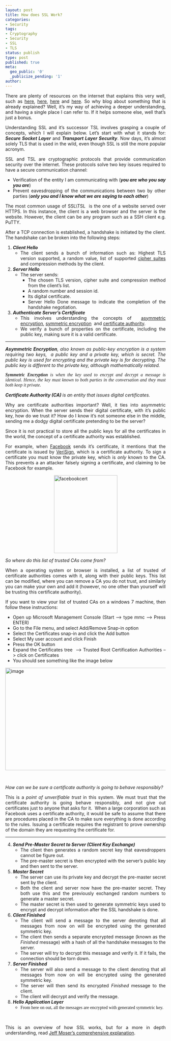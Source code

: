 ```yaml
---
layout: post
title: How does SSL Work?
categories:
- Security
tags:
- Cryptography
- Security
- SSL
- TLS
status: publish
type: post
published: true
meta:
  geo_public: '0'
  _publicize_pending: '1'
author: 
---
```

<p align="justify">There are plenty of resources on the internet that explains this very well, such as <a href="http://technet.microsoft.com/en-us/library/cc783349(v=ws.10).aspx" target="_blank">here</a>, <a href="http://security.stackexchange.com/questions/20803/how-does-ssl-work" target="_blank">here</a>, <a href="https://www.youtube.com/watch?v=iQsKdtjwtYI" target="_blank">here</a> and <a href="http://crypto.stackexchange.com/questions/1824/why-do-we-need-asymmetric-algorithms-for-key-exchange" target="_blank">here</a>. So why blog about something that is already explained? Well, it’s my way of achieving a deeper understanding, and having a single place I can refer to. If it helps someone else, well that’s just a bonus.</p>
<p align="justify">Understanding SSL and it’s successor TSL involves grasping a couple of concepts, which I will explain below. Let’s start with what it stands for: <em><strong>Secure Socket Layer</strong></em> and <strong><em>Transport Layer Security</em></strong>. Now days, it’s almost solely TLS that is used in the wild, even though SSL is still the more popular acronym. </p>
<p align="justify">SSL and TSL are cryptographic protocols that provide communication security over the internet. These protocols solve two key issues required to have a secure communication channel:</p>
<ul>
<li>
<div align="justify">Verification of the entity I am communicating with (<strong><em>you are who you say you are</em></strong>)</div>
<li>
<div align="justify">Prevent eavesdropping of the communications between two by other parties (<strong><em>only you and I know what we are saying to each other</em></strong>)</div>
</li>
</ul>
<p align="justify">The most common usage of SSL\TSL&nbsp; is the one of a website served over HTTPS. In this instance, the client is a web browser and the server is the website. However, the client can be any program such as a SSH client e.g. PuTTY.</p>
<p align="justify">After a TCP connection is established, a handshake is initiated by the client. The handshake can be broken into the following steps:</p>
<ol>
<li>
<div align="justify"><strong><em>Client Hello</em></strong></div>
<ul>
<li>
<div align="justify">The client sends a bunch of information such as: Highest TLS version supported, a random value, list of supported <a href="http://en.wikipedia.org/wiki/Cipher_suite" target="_blank">cipher suites</a> and compression methods by the client.</div>
</li>
</ul>
<li>
<div align="justify"><strong><em>Server Hello</em></strong></div>
<ul>
<li>
<div align="justify">The server sends:</div>
<ul>
<li>
<div align="justify">The chosen TLS version, cipher suite and compression method from the client’s list. </div>
<li>
<div align="justify">A random number and session id.</div>
<li>
<div align="justify">Its digital certificate.</div>
<li>
<div align="justify">Server Hello Done message to indicate the completion of the handshake negotiation.</div>
</li>
</ul>
</li>
</ul>
<li>
<div align="justify"><strong><em>Authenticate Server’s Certificate</em></strong></div>
<ul>
<li>
<div align="justify">This involves understanding the concepts of&nbsp; <a href="http://en.wikipedia.org/wiki/Public-key_cryptography" target="_blank">asymmetric encryption</a>, <a href="http://en.wikipedia.org/wiki/Symmetric-key_algorithm" target="_blank">symmetric encryption</a>&nbsp; and <a href="https://en.wikipedia.org/wiki/Certificate_authority" target="_blank">certificate authority</a>. </div>
<li>
<div align="justify">We verify a bunch of properties on the certificate, including the public key, making sure it is a valid certificate.</div>
</li>
</ul>
</li>
</ol>
<p align="justify">
<hr>
<p align="justify"><em><strong>Asymmetric Encryption</strong>, also known as public-key encryption is a system requiring two keys,&nbsp; a public key and a private key, which is secret. The public key is used for encrypting and the private key is for decrypting. The public key is different to the private key, although mathematically related.</em></p>
<p align="justify"><font face="Georgia"><em><strong>Symmetric Encryption </strong>is when the key used to encrypt and decrypt a message is identical. Hence, the key must known to both parties in the conversation and they must both keep it private.</em></font></p>
<p align="justify"><em><strong>Certificate Authority (CA) </strong>is an entity that issues digital certificates. </em></p>
<p align="justify">Why are certificate authorities important? Well, it ties into asymmetric encryption. When the server sends their digital certificate, with it’s public key, how do we trust it? How do I know it’s not someone else in the middle, sending me a dodgy digital certificate pretending to be the server?</p>
<p align="justify">Since it is not practical to store all the public keys for all the certificates in the world, the concept of a certificate authority was established.</p>
<p align="justify">For example, when <a href="http://www.facebook.com" target="_blank">Facebook</a> sends it’s certificate, it mentions that the certificate is issued by <a href="http://www.verisign.com/" target="_blank">VeriSign</a>, which is a certificate authority. To sign a certificate you must know the private key, which is <em>only</em> known to the CA. This prevents a an attacker falsely signing a certificate, and claiming to be Facebook for example.</p>
<p align="justify"><a href="http://pwee167.files.wordpress.com/2013/08/facebookcert.png"><img title="facebookcert" style="background-image:none;float:none;padding-top:0;padding-left:0;margin-left:auto;display:block;padding-right:0;margin-right:auto;border-width:0;" border="0" alt="facebookcert" src="http://pwee167.files.wordpress.com/2013/08/facebookcert_thumb.png" width="199" height="244"></a></p>
<p align="justify"><em>So where do this list of trusted CAs come from?</em> </p>
<p align="justify">When a operating system or browser is installed, a list of trusted of certificate authorities comes with it, along with their public keys. This list can be modified, where you can remove a CA you do not trust, and similarly you can make your own and add it (however, no one other than yourself will be trusting this certificate authority).</p>
<p align="justify">If you want to view your list of trusted CAs on a windows 7 machine, then follow these instructions: </p>
<ul>
<li>
<div align="justify">Open up Microsoft Management Console (Start –> type mmc –> Press ENTER)</div>
</li>
<li>
<div align="justify">Go to the File menu, and select Add/Remove Snap-in option</div>
</li>
<li>
<div align="justify">Select the Certificates snap-in and click the Add button</div>
</li>
<li>
<div align="justify">Select My user account and click Finish</div>
</li>
<li>
<div align="justify">Press the OK button</div>
</li>
<li>
<div align="justify">Expand the Certificates tree&nbsp; –> Trusted Root Certification Authorities –> click on Certificates</div>
</li>
<li>
<div align="justify">You should see something like the image below</div>
</li>
</ul>
<p align="justify"><a href="http://pwee167.files.wordpress.com/2013/08/image.png"><img title="image" style="border-top:0;border-right:0;background-image:none;border-bottom:0;float:none;padding-top:0;padding-left:0;margin-left:auto;border-left:0;display:block;padding-right:0;margin-right:auto;" border="0" alt="image" src="http://pwee167.files.wordpress.com/2013/08/image_thumb.png" width="570" height="321"></a></p>
<p align="justify"><em></em>&nbsp;</p>
<p align="justify"><em>How can we be sure a certificate authority is going to behave responsibly?</em></p>
<p align="justify">This is a <em>point of unverifiable trust</em> in this system. We must trust that the certificate authority is going behave responsibly, and not give out certificates just to anyone that asks for it.&nbsp; When a large corporation such as Facebook uses a certificate authority, it would be safe to assume that there are procedures placed in the CA to make sure everything is done according to the rules. Issuing a certificate requires the registrant to prove ownership of the domain they are requesting the certificate for.</p>
<p align="justify">
<hr>
<ol start="4">
<li>
<div align="justify"><strong><em>Send Pre-Master Secret to Server (Client Key Exchange)</em></strong></div>
<ul>
<li>
<div align="justify">The client then generates a random secret key that eavesdroppers cannot be figure out.</div>
<li>
<div align="justify">The pre-master secret is then encrypted with the server’s public key and then sent to the server. </div>
</li>
</ul>
<li>
<div align="justify"><strong><em>Master Secret</em></strong></div>
<ul>
<li>
<div align="justify">The server can use its private key and decrypt the pre-master secret sent by the client.</div>
<li>
<div align="justify">Both the client and server now have the pre-master secret. They both use this and the previously exchanged random numbers to generate a master secret.</div>
<li>
<div align="justify">The master secret is then used to generate symmetric keys used to encrypt and decrypt information after the SSL handshake is done.</div>
</li>
</ul>
<li>
<div align="justify"><strong><em>Client Finished </em></strong></div>
<ul>
<li>
<div align="justify">The client will send a message to the server denoting that all messages from now on will be encrypted using the generated symmetric key.</div>
<li>
<div align="justify">The client then sends a separate encrypted message (known as the <em>Finished</em> message) with a hash of all the handshake messages to the server. </div>
<li>
<div align="justify">The server will try to decrypt this message and verify it. If it fails, the connection should be torn down.</div>
</li>
</ul>
<li>
<div align="justify"><strong><em>Server Finished</em></strong></div>
<ul>
<li>
<div align="justify">The server will also send a message to the client denoting that all messages from now on will be encrypted using the generated symmetric key.</div>
<li>
<div align="justify">The server will then send its encrypted <em>Finished</em> message to the client.</div>
<li>
<div align="justify">The client will decrypt and verify the message.</div>
</li>
</ul>
<li>
<div align="justify"><strong><em>Hello Application Layer</em></strong></div>
<ul>
<li>
<div align="justify"><font face="Georgia">From here on out, all the messages are encrypted with generated symmetric key.</font></div>
</li>
</ul>
</li>
</ol>
<p align="justify">
<p align="justify">&nbsp;</p>
<p align="justify">This is an overview of how SSL works, but for a more in depth understanding, read <a href="http://www.moserware.com/2009/06/first-few-milliseconds-of-https.html" target="_blank">Jeff Moser’s comprehensive explanation</a>.</p>
